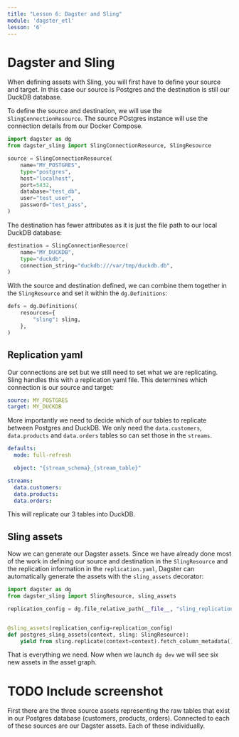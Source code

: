 ```yaml
---
title: "Lesson 6: Dagster and Sling"
module: 'dagster_etl'
lesson: '6'
---
```


# Dagster and Sling

When defining assets with Sling, you will first have to define your source and target. In this case our source is Postgres and the destination is still our DuckDB database.

To define the source and destination, we will use the `SlingConnectionResource`. The source POstgres instance will use the connection details from our Docker Compose.

```python
import dagster as dg
from dagster_sling import SlingConnectionResource, SlingResource

source = SlingConnectionResource(
    name="MY_POSTGRES",
    type="postgres",
    host="localhost",
    port=5432,
    database="test_db",
    user="test_user",
    password="test_pass",
)
```

The destination has fewer attributes as it is just the file path to our local DuckDB database:

```python
destination = SlingConnectionResource(
    name="MY_DUCKDB",
    type="duckdb",
    connection_string="duckdb:///var/tmp/duckdb.db",
)
```

With the source and destination defined, we can combine them together in the `SlingResource` and set it within the `dg.Definitions`:

```python
defs = dg.Definitions(
    resources={
        "sling": sling,
    },
)
```

## Replication yaml

Our connections are set but we still need to set what we are replicating. Sling handles this with a replication yaml file. This determines which connection is our source and target:

```yaml
source: MY_POSTGRES
target: MY_DUCKDB
```

More importantly we need to decide which of our tables to replicate between Postgres and DuckDB. We only need the `data.customers`, `data.products` and `data.orders` tables so can set those in the `streams`.

```yaml
defaults:
  mode: full-refresh

  object: "{stream_schema}_{stream_table}"

streams:
  data.customers:
  data.products:
  data.orders:
```

This will replicate our 3 tables into DuckDB.

## Sling assets

Now we can generate our Dagster assets. Since we have already done most of the work in defining our source and destination in the `SlingResource` and the replication information in the `replication.yaml`, Dagster can automatically generate the assets with the `sling_assets` decorator:


```python
import dagster as dg
from dagster_sling import SlingResource, sling_assets

replication_config = dg.file_relative_path(__file__, "sling_replication.yaml")


@sling_assets(replication_config=replication_config)
def postgres_sling_assets(context, sling: SlingResource):
    yield from sling.replicate(context=context).fetch_column_metadata()
```

That is everything we need. Now when we launch `dg dev` we will see six new assets in the asset graph.

# TODO Include screenshot

First there are the three source assets representing the raw tables that exist in our Postgres database (customers, products, orders). Connected to each of these sources are our Dagster assets. Each of these individually.